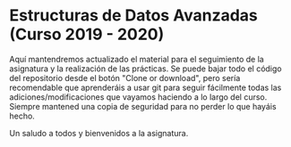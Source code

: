 # Estructuras de Datos Avanzadas (Curso 2019 - 2020)

Aquí mantendremos actualizado el material para el seguimiento de la asignatura y la realización de las prácticas. Se puede bajar todo el código del repositorio desde el botón "Clone or download", pero sería recomendable que aprenderáis a usar git para seguir fácilmente todas las adiciones/modificaciones que vayamos haciendo a lo largo del curso. Siempre mantened una copia de seguridad para no perder lo que hayáis hecho.

Un saludo a todos y bienvenidos a la asignatura.
